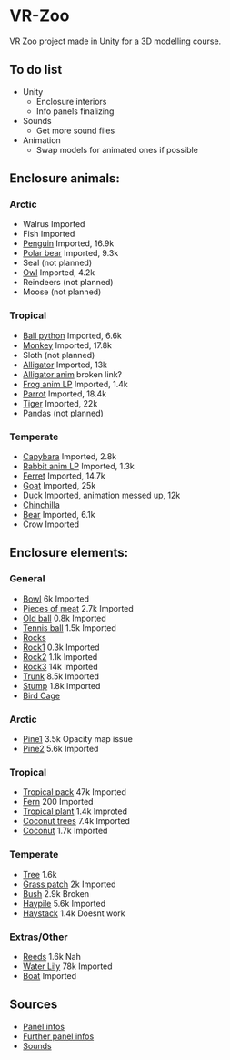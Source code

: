 # VR-Zoo
VR Zoo project made in Unity for a 3D modelling course. 

## To do list
- Unity
  - Enclosure interiors
  - Info panels finalizing
- Sounds
  - Get more sound files
- Animation
  - Swap models for animated ones if possible


## Enclosure animals:
### Arctic
- Walrus Imported
- Fish Imported
- [Penguin](https://sketchfab.com/3d-models/pinguino-rockhopper-c246565eb927410486c7cf27b138a2e2) Imported, 16.9k
- [Polar bear](https://sketchfab.com/3d-models/polar-bear-8c12dafa63ab470a8c2196a66052a0df) Imported, 9.3k
- Seal (not planned)
- [Owl](https://sketchfab.com/3d-models/buho-d355d074120a475db761490dae20ec6a) Imported, 4.2k 
- Reindeers (not planned)
- Moose (not planned)
### Tropical
- [Ball python](https://sketchfab.com/3d-models/ball-python-non-commercial-fixed-5b2b62125850484589d3f4c5aef3ba9b) Imported, 6.6k
- [Monkey](https://sketchfab.com/3d-models/realsitic-monkey-50e4b1da03494429b1265fc095f2c530) Imported, 17.8k
- Sloth (not planned)
- [Alligator](https://sketchfab.com/3d-models/alligator-1de18292eb6e433587e60becd942ef6b) Imported, 13k
- [Alligator anim](https://sketchfab.com/3d-models/alligator-animation-d80372b71bc74dd9af6a0865ccb9091f) broken link?
- [Frog anim LP](https://sketchfab.com/3d-models/frog-non-commercial-5d73c308c7b54ef6a1d1f0647a269c56) Imported, 1.4k
- [Parrot](https://sketchfab.com/3d-models/parrot-92e36afa506e492eabc12b6fd34c45c9) Imported, 18.4k
- [Tiger](https://sketchfab.com/3d-models/tiger-51ed5186afb04487ae6adb51f8ffd09b) Imported, 22k
- Pandas (not planned)
### Temperate
- [Capybara](https://sketchfab.com/3d-models/capybara-low-poly-2b9e0100da7245079fa3d54eedd81030) Imported, 2.8k
- [Rabbit anim LP](https://sketchfab.com/3d-models/rabbit-rigged-e7213589744d436b9d96e2dbb31198a5) Imported, 1.3k
- [Ferret](https://sketchfab.com/3d-models/ferret-a5c717c20b08461aa1d9ce462f3e019e) Imported, 14.7k
- [Goat](https://sketchfab.com/3d-models/goat-15692d6248564a19bf2514ce2344ce70) Imported, 25k
- [Duck](https://sketchfab.com/3d-models/duck-walk-free-415584bc3224484fba20a482592e2157) Imported, animation messed up, 12k
- [Chinchilla](https://sketchfab.com/3d-models/chinchilla-low-poly-f8104f9ddbdb47c9a49e8b8c2e2dcf70)
- [Bear](https://sketchfab.com/3d-models/bear-ce0d5eb86cf5459bb6bd20244cb44b27) Imported, 6.1k
- Crow Imported

## Enclosure elements:
### General
- [Bowl](https://sketchfab.com/3d-models/dog-bowl-3fc962f14b994f81a5924f9b100dcb2f) 6k Imported
- [Pieces of meat](https://sketchfab.com/3d-models/meat-raw-rib-game-ready-model-7239ceff0bbf4510afe08656553978e0) 2.7k Imported
- [Old ball](https://sketchfab.com/3d-models/tropical-plant-3ee280726f1f496e9b2377d43b4cbb2d) 0.8k Imported
- [Tennis ball](https://sketchfab.com/3d-models/tennis-ball-edc344dcc65440ea97b5eae84f1957a4) 1.5k Imported
- [Rocks](https://assetstore.unity.com/packages/3d/props/exterior/rock-and-boulders-2-6947)
- [Rock1](https://sketchfab.com/3d-models/a-simple-rock-bcfc084c997f4c019d404bb92dcc4d2c) 0.3k Imported
- [Rock2](https://sketchfab.com/3d-models/obj-nat-rock-01-62d63fd7d1dd416aac1496eb19c43cc0) 1.1k Imported
- [Rock3](https://sketchfab.com/3d-models/rock-b66d5b63deb447299ca3effa904bc789) 14k Imported
- [Trunk](https://sketchfab.com/3d-models/withered-trunk-thin-b4f59b5387404747858680e79e2670d7) 8.5k Imported
- [Stump](https://sketchfab.com/3d-models/tree-stump-4e44ed693e17449485d5d6c56bd83676) 1.8k Imported
- [Bird Cage](https://www.turbosquid.com/3d-models/horror-styled-birdcage-model-1147042)
### Arctic
- [Pine1](https://sketchfab.com/3d-models/stylized-pine-8a654cc7f8394416b8148f3de488453e) 3.5k Opacity map issue
- [Pine2](https://sketchfab.com/3d-models/pine-tree-d45218a3fab349e5b1de040f29e7b6f9) 5.6k Imported
### Tropical
- [Tropical pack](https://sketchfab.com/3d-models/tropical-plants-pack-m02p-2f093afb792742438f0f7ba7eaab90f0) 47k Imported
- [Fern](https://sketchfab.com/3d-models/fern-bush-864be1101df6491e8f11549dec007f0a) 200 Imported
- [Tropical plant](https://sketchfab.com/3d-models/tropical-plant-3ee280726f1f496e9b2377d43b4cbb2d) 1.4k Improted
- [Coconut trees](https://sketchfab.com/3d-models/coconut-palm-26e787f2ff2e4c0fb004c3b0210805a3) 7.4k Imported
- [Coconut](https://sketchfab.com/3d-models/coconut-b68fd365187f45cf843e316d2ea23260) 1.7k Imported
### Temperate
- [Tree](https://sketchfab.com/3d-models/realistic-tree-vol2-736ac8ccedcb41288d81adafae44f4ad) 1.6k
- [Grass patch](https://sketchfab.com/3d-models/grass-patches-7b65ce8bc0514c75b4243c5251cd5984) 2k Imported
- [Bush](https://sketchfab.com/3d-models/thyme-bush-f2c0533f2bd247b5adecf6854ae68fab) 2.9k Broken
- [Haypile](https://sketchfab.com/3d-models/pile-of-hay-or-straw-93eb7ffe871e460fb108493750bc83d8) 5.6k Imported
- [Haystack](https://sketchfab.com/3d-models/haystack-f9e0ae0859fa4e71a2d7dbe55810c1a8) 1.4k Doesnt work
### Extras/Other
- [Reeds](https://sketchfab.com/3d-models/reed-plants-pack-bc77ea5218e44f2dbc23b2a4aef0c898) 1.6k Nah
- [Water Lily](https://sketchfab.com/3d-models/water-lily-nymphaea-odorata-4c793ce129424a1aa8e05aef5838e269) 78k Imported
- [Boat](https://www.turbosquid.com/3d-models/3d-model-painted-wooden-boat-v3-1850170) Imported

## Sources
  - [Panel infos](https://kids.nationalgeographic.com/)
  - [Further panel infos](https://animalia.bio/)
  - [Sounds](https://pixabay.com/)
